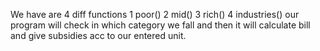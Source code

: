 We have are 4 diff functions
1 poor()
2 mid()
3 rich()
4 industries()
our program will check in which category we fall and then it will calculate bill and give subsidies acc to our entered unit.
